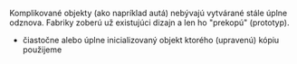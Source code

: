 Komplikované objekty (ako napríklad autá) nebývajú vytvárané stále úplne odznova.
Fabriky zoberú už existujúci dizajn a len ho "prekopú" (prototyp).
* čiastočne alebo úplne inicializovaný objekt ktorého (upravenú) kópiu použijeme
